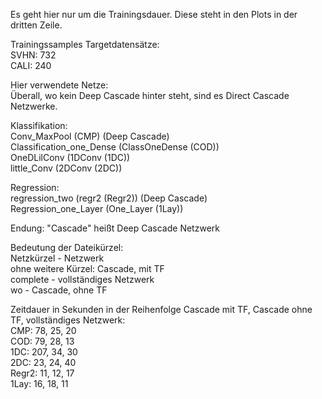 Es geht hier nur um die Trainingsdauer. Diese steht in den Plots in 
der dritten Zeile. 

Trainingssamples Targetdatensätze:  
SVHN: 732  
CALI: 240  

Hier verwendete Netze:  
Überall, wo kein Deep Cascade hinter steht, sind es Direct Cascade Netzwerke.

Klassifikation:  
Conv_MaxPool (CMP) (Deep Cascade)  
Classification_one_Dense (ClassOneDense (COD))  
OneDLilConv (1DConv (1DC))  
little_Conv (2DConv (2DC))  

Regression:  
regression_two (regr2 (Regr2)) (Deep Cascade)  
Regression_one_Layer (One_Layer (1Lay))  

Endung: "Cascade" heißt Deep Cascade Netzwerk 

Bedeutung der Dateikürzel:  
Netzkürzel - Netzwerk  
ohne weitere Kürzel: Cascade, mit TF  
complete - vollständiges Netzwerk  
wo - Cascade, ohne TF  

Zeitdauer in Sekunden in der Reihenfolge Cascade mit TF, Cascade ohne TF, 
vollständiges Netzwerk:  
CMP: 78, 25, 20  
COD: 79, 28, 13  
1DC: 207, 34, 30  
2DC: 23, 24, 40  
Regr2: 11, 12, 17  
1Lay: 16, 18, 11